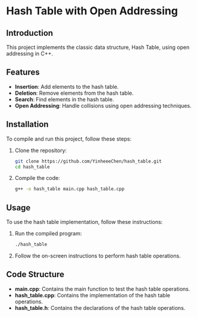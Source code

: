 # Hash Table with Open Addressing

## Introduction
This project implements the classic data structure, Hash Table, using open addressing in C++.

## Features
- **Insertion**: Add elements to the hash table.
- **Deletion**: Remove elements from the hash table.
- **Search**: Find elements in the hash table.
- **Open Addressing**: Handle collisions using open addressing techniques.

## Installation
To compile and run this project, follow these steps:

1. Clone the repository:
   ```sh
   git clone https://github.com/YinheeeChen/hash_table.git
   cd hash_table
   ```

2. Compile the code:
   ```sh
   g++ -o hash_table main.cpp hash_table.cpp
   ```

## Usage
To use the hash table implementation, follow these instructions:

1. Run the compiled program:
   ```sh
   ./hash_table
   ```

2. Follow the on-screen instructions to perform hash table operations.

## Code Structure
- **main.cpp**: Contains the main function to test the hash table operations.
- **hash_table.cpp**: Contains the implementation of the hash table operations.
- **hash_table.h**: Contains the declarations of the hash table operations.
